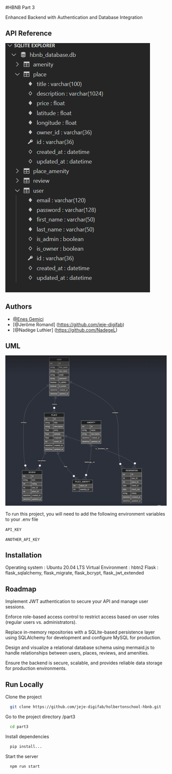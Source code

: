 
#HBNB Part 3

Enhanced Backend with Authentication and Database Integration


## API Reference

![Description Database](part3/Database.png)


## Authors

- [@Enes Gemici](https://github.com/ZykeLaDebrouille)
- [@Jerôme Romand] (https://github.com/jeje-digifab)
- [@Nadège Luthier] (https://github.com/NadegeL)


## UML

![Description de l'image](part3/UML.png)

To run this project, you will need to add the following environment variables to your .env file

`API_KEY`

`ANOTHER_API_KEY`


## Installation

Operating system : Ubuntu 20.04 LTS
Virtual Environment : hbtn2
Flask : flask_sqlalchemy, flask_migrate, flask_bcrypt, flask_jwt_extended
## Roadmap

Implement JWT authentication to secure your API and manage user sessions.

Enforce role-based access control to restrict access based on user roles (regular users vs. administrators).

Replace in-memory repositories with a SQLite-based persistence layer using SQLAlchemy for development and configure MySQL for production.

Design and visualize a relational database schema using mermaid.js to handle relationships between users, places, reviews, and amenities.

Ensure the backend is secure, scalable, and provides reliable data storage for production environments.

## Run Locally

Clone the project

```bash
  git clone https://github.com/jeje-digifab/holbertonschool-hbnb.git
```

Go to the project directory /part3

```bash
  cd part3
```

Install dependencies

```bash
  pip install...
```

Start the server

```bash
  npm run start
```
